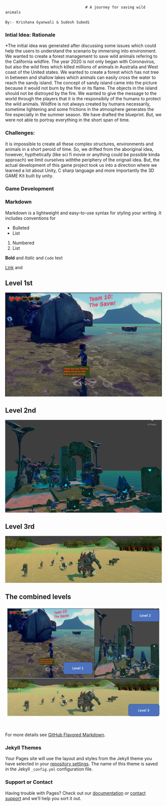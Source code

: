                                         # A journey for saving wild animals
                                                                                By:- Krishana Gyanwali & Sudesh Subedi

### Intial Idea: Rationale
*The initial idea was generated after discussing some issues which could help the users to understand the scenario by immersing into environment. We wanted to create a forest management to save wild animals refering to the California wildfire. The year 2020 is not only began with Coronavirus, but also the wild fires which killed millions of animals in Australia and West coast of the United states. We wanted to create a forest which has not tree in between and shallow lakes which animals can easily cross the water to reach the sandy island. The concept of sandy island came into the picture because it would not burn by the fire or its flame. The objects in the island should not be distroyed by the fire. We wanted to give the message to the world through the players that it is the responsibily of the humans to protect the wild animals. Wildfire is not always created by humans necessarily, sometime lightening and some frictions in the atmosphere generates the fire especially in the summer season. We have drafted the blueprint. But, we were not able to portray everything in the short span of time. 

### Challenges: 
It is impossible to create all these complex structures, environments and animals in a short peroid of time. So, we drifted from the aboriginal idea, however, hypthetically (like sci fi movie or anything could be possible kinda approach) we limit ourselves withthe periphery of the orignail idea. But, the actual development of this game project took us into a direction where we learned a lot about Unity, C sharp language and more importantly the 3D GAME Kit built by unity. 

### Game Development


### Markdown

Markdown is a lightweight and easy-to-use syntax for styling your writing. It includes conventions for

- Bulleted
- List

1. Numbered
2. List

**Bold** and _Italic_ and `Code` text

[Link](https://github.com/kgyanwal/project2_final_level3/tree/master/img/) and

## Level 1st
![image](https://github.com/kgyanwal/project2_final_level3/blob/master/img/layer1_image.png)

## Level 2nd

![image](https://github.com/kgyanwal/project2_final_level3/blob/master/img/layer_2.png)

## Level 3rd

![image](https://github.com/kgyanwal/project2_final_level3/blob/master/img/final_layer.png)

## The combined levels
![image](https://github.com/kgyanwal/project2_final_level3/blob/master/img/p2.krishana_gyanwali.sudesh.png)

<div><img src="iimg/p2.krishana_gyanwali.sudesh.png" class="img-responsive" alt=""> </div>

For more details see [GitHub Flavored Markdown](https://guides.github.com/features/mastering-markdown/).

### Jekyll Themes

Your Pages site will use the layout and styles from the Jekyll theme you have selected in your [repository settings](https://github.com/kgyanwal/project2_final_level3/settings). The name of this theme is saved in the Jekyll `_config.yml` configuration file.

### Support or Contact

Having trouble with Pages? Check out our [documentation](https://docs.github.com/categories/github-pages-basics/) or [contact support](https://github.com/contact) and we’ll help you sort it out.
